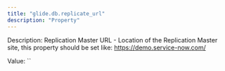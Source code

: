 ```yaml
---
title: "glide.db.replicate_url"
description: "Property"
---
```


Description: Replication Master URL - Location of the Replication Master site, this property should be set like: https://demo.service-now.com/

Value: ``